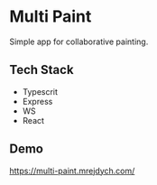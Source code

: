 # Multi Paint

Simple app for collaborative painting.

## Tech Stack

- Typescrit
- Express
- WS
- React

## Demo

https://multi-paint.mrejdych.com/
